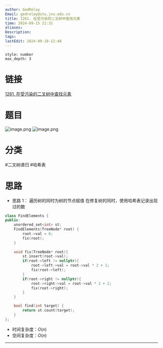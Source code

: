 ```yaml
---
author: GedRelay
Email: gedrelay@stu.jnu.edu.cn
title: 1261. 在受污染的二叉树中查找元素
time: 2024-09-15 21:31
aliases: 
Description: 
tags: 
lastEdit: 2024-09-18-12:48
---
```


```toc
style: number
max_depth: 3
```

# 链接
[1261. 在受污染的二叉树中查找元素](https://leetcode.cn/problems/find-elements-in-a-contaminated-binary-tree/) 

# 题目
![image.png](https://ged-pic-bed.oss-cn-guangzhou.aliyuncs.com/img/202409152131424.png)
![image.png](https://ged-pic-bed.oss-cn-guangzhou.aliyuncs.com/img/202409152131075.png)


# 分类
#二叉树递归 #哈希表 

# 思路
- 思路 1：
遍历树的同时为树的节点赋值
在修复树的同时，使用哈希表记录出现过的数


```cpp
class FindElements {
public:
    unordered_set<int> st;
    FindElements(TreeNode* root) {
        root->val = 0;
        fix(root);
    }
    
    void fix(TreeNode* root){
        st.insert(root->val);
        if(root->left != nullptr){
            root->left->val = root->val * 2 + 1;
            fix(root->left);
        }
        if(root->right != nullptr){
            root->right->val = root->val * 2 + 2;
            fix(root->right);
        }
    }

    bool find(int target) {
        return st.count(target);
    }
};
```


- 时间复杂度：${O\left( n \right)  }$ 
- 空间复杂度：${O\left( n \right)  }$ 


---

